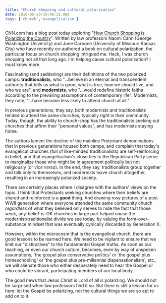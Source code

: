 ```yaml
---
title: "Church shopping and cultural polarization"
date: 2010-05-25T19:48:31.000
tags: ['church','evangelicalism']
---
```


CNN.com has a blog post today exploring "[How Church Shopping is Polarizing the Country](http://religion.blogs.cnn.com/2010/05/24/how-church-shopping-is-polarizing-the-country/)". Written by law professors Naomi Cahn (George Washington University) and June Carbone (University of Missouri Kansas City) who have recently co-authored a book on cultural polarization, the particular focus on church shopping intrigued me. Heck, I was church shopping not all that long ago. I'm helping cause cultural polarization? I must know more.

Fascinating (and saddening) are their definitions of the two polarized camps: **traditionalists**, who "...believe in an eternal and transcendent authority that tells us what is good, what is true, how we should live, and who we are", and **modernists**, who "...would redefine historic faiths according to the prevailing assumptions of contemporary life". Modernists, they note, "...have become less likely to attend church at all."

In previous generations, they say, both modernists and traditionalists tended to attend the same churches, typically right in their community. Today, though, the ability to church-shop has the traditionalists seeking out churches that affirm their "personal values", and has modernists staying home.

The authors lament the decline of the mainline Protestant denominations that in previous generations housed both camps, and complain that today's evangelical churches (full of like-minded traditionalists) are self-reinforcing in belief, and that evangelicalism's close ties to the Republican Party serve to marginalize those who might be in agreement politically but not religiously (or _vice versa_). In the end, they say, traditionalists group together and talk only to themselves, and modernists leave church altogether, resulting in an increasingly polarized society.

There are certainly places where I disagree with the authors' views on the topic. I think that Protestants seeking churches where their beliefs are shared and reinforced is a **good** thing. And drawing rosy pictures of a post-WWII generation where everyone attended the same community church _regardless_ of what they believed only serves to hide the fact that those weak, any-belief-is-OK churches in large part _helped cause_ the modernist/traditionalist divide we see today, by valuing the form-over-substance mindset that was eventually cynically discarded by Generation X.

However, within the microcosm that is the evangelical church, there are good lessons to be learned here. We need to be vigilant to ensure that we limit our "distinctives" to the fundamental Gospel truths. As soon as our teaching, or even our church culture, becomes, even by way of unspoken assumptions, 'the gospel plus conservative politics' or 'the gospel plus homeschooling' or 'the gospel plus pre-millennial dispensationalism', etc., we will alienate those who either desperately need to hear the Gospel or who could be vibrant, participating members of our local body.

The good news that Jesus Christ is Lord of all is polarizing. We should not be surprised when law professors find it so. But there is still a lesson for us here: let the Gospel be polarizing, not the cultural things we are so apt to add on to it.
